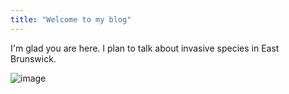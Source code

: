 ```yaml
---
title: "Welcome to my blog"
---
```


I'm glad you are here. I plan to talk about invasive species in East Brunswick.

![image](https://user-images.githubusercontent.com/106595202/171622657-16a4053a-7e7b-480b-98e3-a58e8712225b.png)

